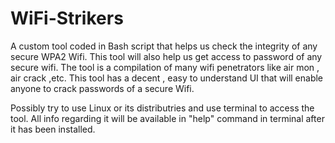 # WiFi-Strikers
A custom tool coded in Bash script that helps us check the integrity of any secure WPA2 Wifi. This tool will also help us get access to password of any secure wifi. The tool is a compilation of many wifi penetrators like air mon , air crack ,etc. This tool has a decent , easy to understand UI that will enable anyone to crack passwords of a secure Wifi.

Possibly try to use Linux or its distributries and use terminal to access the tool. All info regarding it will be available in "help" command in terminal after it has been installed.
